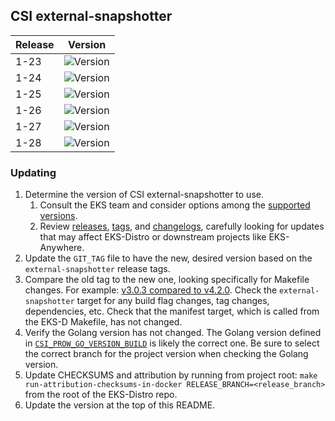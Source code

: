 ## CSI external-snapshotter

| Release | Version                                                      |
|---------|--------------------------------------------------------------|
| 1-23    | ![Version](https://img.shields.io/badge/version-v6.3.0-blue) |
| 1-24    | ![Version](https://img.shields.io/badge/version-v6.3.1-blue) |
| 1-25    | ![Version](https://img.shields.io/badge/version-v6.3.1-blue) |
| 1-26    | ![Version](https://img.shields.io/badge/version-v6.3.1-blue) |
| 1-27    | ![Version](https://img.shields.io/badge/version-v6.3.1-blue) |
| 1-28    | ![Version](https://img.shields.io/badge/version-v6.3.1-blue) |

### Updating

1. Determine the version of CSI external-snapshotter to use.
   1. Consult the EKS team and consider options among the 
      [supported versions](https://kubernetes-csi.github.io/docs/external-snapshotter.html#supported-versions). 
   2. Review [releases](https://github.com/kubernetes-csi/external-snapshotter/releases),
      [tags](https://github.com/kubernetes-csi/external-snapshotter/tags),
      and [changelogs](https://github.com/kubernetes-csi/external-snapshotter/tree/master/CHANGELOG),
      carefully looking for updates that may affect EKS-Distro or downstream 
      projects like EKS-Anywhere.
2. Update the `GIT_TAG` file to have the new, desired version based on the 
   `external-snapshotter` release tags.
3. Compare the old tag to the new one, looking specifically for Makefile changes.
   For example:
   [v3.0.3 compared to v4.2.0](https://github.com/kubernetes-csi/external-snapshotter/compare/v3.0.3...v4.2.0).
   Check the `external-snapshotter` target for any build flag changes, tag 
   changes, dependencies, etc. Check that the manifest target, which is called
   from the EKS-D Makefile, has not changed.
4. Verify the Golang version has not changed. The Golang version defined in
   [`CSI_PROW_GO_VERSION_BUILD`](https://github.com/kubernetes-csi/external-snapshotter/blob/v6.0.1/release-tools/prow.sh#L89)
   is likely the correct one. Be sure to select the correct branch for the
   project version when checking the Golang version.
5. Update CHECKSUMS and attribution by running from project root:
   `make run-attribution-checksums-in-docker RELEASE_BRANCH=<release_branch>` 
   from the root of the EKS-Distro repo.
6. Update the version at the top of this README.
